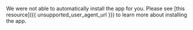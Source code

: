 We were not able to automatically install the app for you. Please see [this resource]({{ unsupported_user_agent_url }}) to learn more about installing the app.
